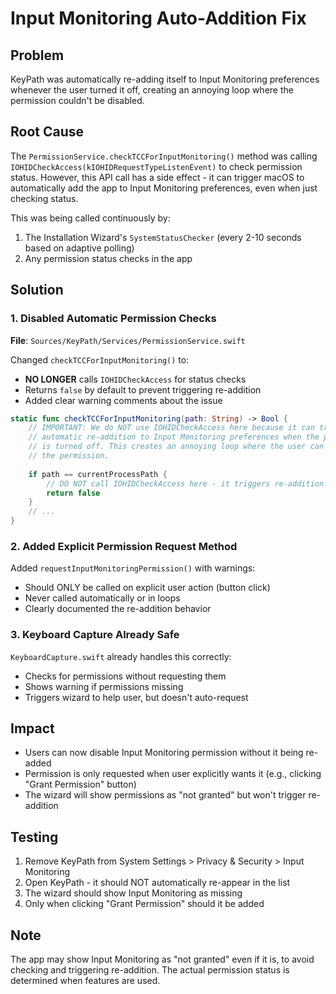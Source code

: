 # Input Monitoring Auto-Addition Fix

## Problem
KeyPath was automatically re-adding itself to Input Monitoring preferences whenever the user turned it off, creating an annoying loop where the permission couldn't be disabled.

## Root Cause
The `PermissionService.checkTCCForInputMonitoring()` method was calling `IOHIDCheckAccess(kIOHIDRequestTypeListenEvent)` to check permission status. However, this API call has a side effect - it can trigger macOS to automatically add the app to Input Monitoring preferences, even when just checking status.

This was being called continuously by:
1. The Installation Wizard's `SystemStatusChecker` (every 2-10 seconds based on adaptive polling)
2. Any permission status checks in the app

## Solution

### 1. Disabled Automatic Permission Checks
**File**: `Sources/KeyPath/Services/PermissionService.swift`

Changed `checkTCCForInputMonitoring()` to:
- **NO LONGER** calls `IOHIDCheckAccess` for status checks
- Returns `false` by default to prevent triggering re-addition
- Added clear warning comments about the issue

```swift
static func checkTCCForInputMonitoring(path: String) -> Bool {
    // IMPORTANT: We do NOT use IOHIDCheckAccess here because it can trigger
    // automatic re-addition to Input Monitoring preferences when the permission
    // is turned off. This creates an annoying loop where the user can't disable
    // the permission.
    
    if path == currentProcessPath {
        // DO NOT call IOHIDCheckAccess here - it triggers re-addition!
        return false
    }
    // ...
}
```

### 2. Added Explicit Permission Request Method
Added `requestInputMonitoringPermission()` with warnings:
- Should ONLY be called on explicit user action (button click)
- Never called automatically or in loops
- Clearly documented the re-addition behavior

### 3. Keyboard Capture Already Safe
`KeyboardCapture.swift` already handles this correctly:
- Checks for permissions without requesting them
- Shows warning if permissions missing
- Triggers wizard to help user, but doesn't auto-request

## Impact
- Users can now disable Input Monitoring permission without it being re-added
- Permission is only requested when user explicitly wants it (e.g., clicking "Grant Permission" button)
- The wizard will show permissions as "not granted" but won't trigger re-addition

## Testing
1. Remove KeyPath from System Settings > Privacy & Security > Input Monitoring
2. Open KeyPath - it should NOT automatically re-appear in the list
3. The wizard should show Input Monitoring as missing
4. Only when clicking "Grant Permission" should it be added

## Note
The app may show Input Monitoring as "not granted" even if it is, to avoid checking and triggering re-addition. The actual permission status is determined when features are used.